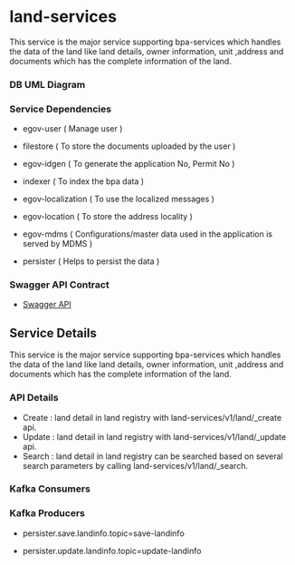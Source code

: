 
# land-services

This service is the major service supporting bpa-services which handles the data of the land like land details, owner information, unit ,address and documents which has the complete information of the land.

### DB UML Diagram



### Service Dependencies

- egov-user  ( Manage user )

- filestore ( To store the documents uploaded by the user )

- egov-idgen ( To generate the application No, Permit No )

- indexer ( To index the bpa data )

- egov-localization ( To use the localized messages )

- egov-location ( To store the address locality )

- egov-mdms ( Configurations/master data used in the application is served by MDMS )

- persister ( Helps to persist the data )

### Swagger API Contract

- [Swagger API](https://github.com/egovernments/municipal-services/blob/master/docs/bpa/bpa-service.yaml)

## Service Details

This service is the major service supporting bpa-services which handles the data of the land like land details, owner information, unit ,address and documents which has the complete information of the land.

### API Details
- Create : land detail in land registry with land-services/v1/land/_create api.
- Update : land detail in land registry with land-services/v1/land/_update api. 
- Search : land detail in land registry can be searched based on several search parameters by calling land-services/v1/land/_search.

### Kafka Consumers


### Kafka Producers
- persister.save.landinfo.topic=save-landinfo

- persister.update.landinfo.topic=update-landinfo

